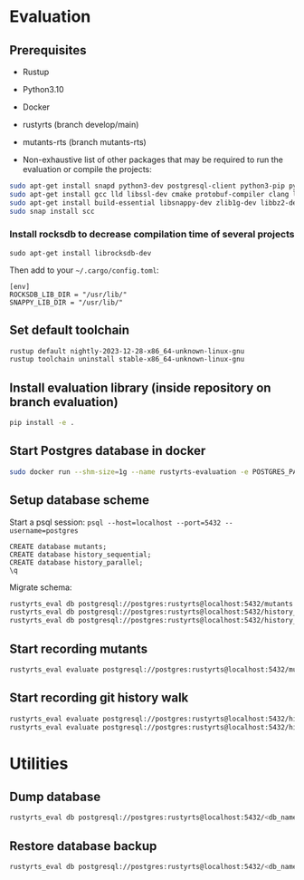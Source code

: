 # Evaluation

## Prerequisites
- Rustup
- Python3.10
- Docker

- rustyrts (branch develop/main)
- mutants-rts (branch mutants-rts)

- Non-exhaustive list of other packages that may be required to run the evaluation or compile the projects:
```bash
sudo apt-get install snapd python3-dev postgresql-client python3-pip python3.10-venv
sudo apt-get install gcc lld libssl-dev cmake protobuf-compiler clang libsqlite3-dev
sudo apt-get install build-essential libsnappy-dev zlib1g-dev libbz2-dev libgflags-dev liblz4-dev libzstd-dev
sudo snap install scc
```

### Install rocksdb to decrease compilation time of several projects
```
sudo apt-get install librocksdb-dev
```

Then add to your `~/.cargo/config.toml`:
```
[env]
ROCKSDB_LIB_DIR = "/usr/lib/"
SNAPPY_LIB_DIR = "/usr/lib/"
```

## Set default toolchain
```bash
rustup default nightly-2023-12-28-x86_64-unknown-linux-gnu
rustup toolchain uninstall stable-x86_64-unknown-linux-gnu
```

## Install evaluation library (inside repository on branch evaluation)
```bash
pip install -e .
```

## Start Postgres database in docker
```bash
sudo docker run --shm-size=1g --name rustyrts-evaluation -e POSTGRES_PASSWORD=rustyrts -p 5432:5432 -d postgres:12-bookworm
```


## Setup database scheme
Start a psql session: `psql --host=localhost --port=5432 --username=postgres`
```postgresql
CREATE database mutants;
CREATE database history_sequential;
CREATE database history_parallel;
\q
```

Migrate schema:
```bash
rustyrts_eval db postgresql://postgres:rustyrts@localhost:5432/mutants migrate mutants  # adapt this to your db connection if necessary
rustyrts_eval db postgresql://postgres:rustyrts@localhost:5432/history_sequential migrate history_sequential
rustyrts_eval db postgresql://postgres:rustyrts@localhost:5432/history_parallel migrate history_parallel
```

## Start recording mutants
```bash
rustyrts_eval evaluate postgresql://postgres:rustyrts@localhost:5432/mutants mutants
```

## Start recording git history walk
```bash
rustyrts_eval evaluate postgresql://postgres:rustyrts@localhost:5432/history_parallel history hardcoded parallel
rustyrts_eval evaluate postgresql://postgres:rustyrts@localhost:5432/history_sequential history hardcoded sequential
```


# Utilities

## Dump database
```bash
rustyrts_eval db postgresql://postgres:rustyrts@localhost:5432/<db_name> dump <file_name>
```

## Restore database backup
```bash
rustyrts_eval db postgresql://postgres:rustyrts@localhost:5432/<db_name> restore <file_name>
```